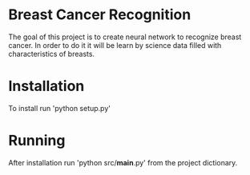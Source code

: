 # Breast Cancer Recognition
The goal of this project is to create neural network to recognize breast cancer. In order to do it it will be learn by science data filled with characteristics of breasts.

# Installation
To install run 'python setup.py'

# Running
After installation run 'python src/__main__.py' from the project dictionary.
